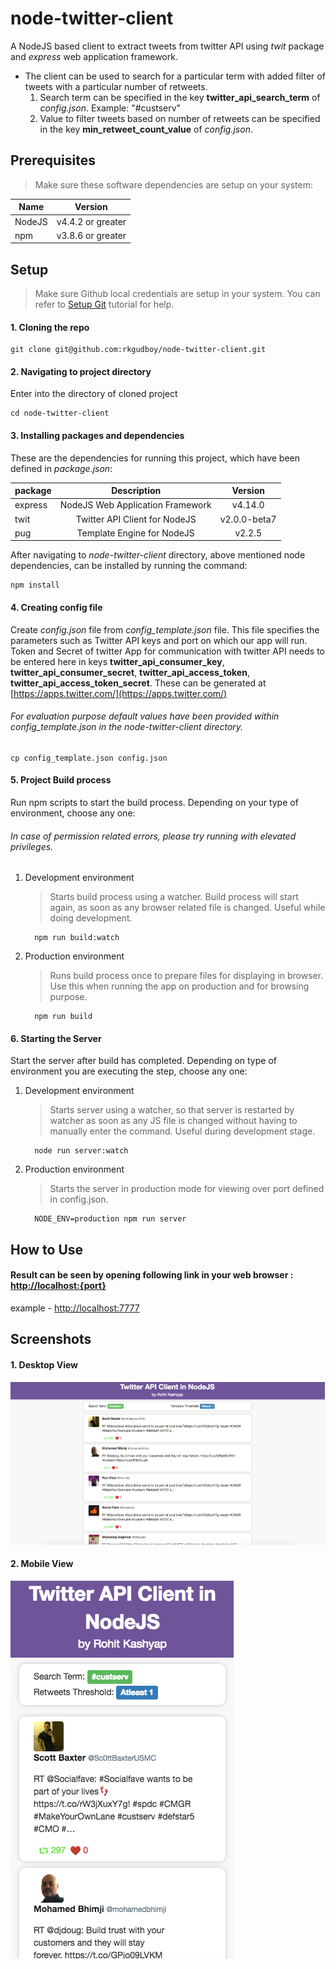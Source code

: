 # node-twitter-client
A NodeJS based client to extract tweets from twitter API using *twit* package and *express* web application framework.
* The client can be used to search for a particular term with added filter of tweets with a particular number of retweets.
  1. Search term can be specified in the key **twitter_api_search_term** of *config.json*. Example: "#custserv"
  2. Value to filter tweets based on number of retweets can be specified in the key **min_retweet_count_value** of *config.json*.
## Prerequisites
> Make sure these software dependencies are setup on your system:

| Name          | Version           |
| ------------- |:-----------------:|
| NodeJS        | v4.4.2 or greater |
| npm           | v3.8.6 or greater |


## Setup
> Make sure Github local credentials are setup in your system. You can refer to [Setup Git](https://help.github.com/articles/set-up-git/) tutorial for help.

#### 1. Cloning the repo
```
git clone git@github.com:rkgudboy/node-twitter-client.git
```

#### 2. Navigating to project directory
Enter into the directory of cloned project
```
cd node-twitter-client
```

#### 3. Installing packages and dependencies
These are the dependencies for running this project, which have been defined in *package.json*:

| package       | Description                       | Version      |
| ------------- |:---------------------------------:|:------------:|
| express       | NodeJS Web Application Framework  | v4.14.0      |  
| twit          | Twitter API Client for NodeJS     | v2.0.0-beta7 |
| pug           | Template Engine for NodeJS        | v2.2.5       |

After navigating to *node-twitter-client* directory, above mentioned node dependencies, can be installed by running the command:
```
npm install
```

#### 4. Creating config file
Create *config.json* file from *config_template.json* file. This file specifies the parameters such as Twitter API keys and port on which our app will run. Token and Secret of twitter App for communication with twitter API needs to be entered here in keys **twitter_api_consumer_key**, **twitter_api_consumer_secret**, **twitter_api_access_token**, **twitter_api_access_token_secret**. These can be generated at [https://apps.twitter.com/](https://apps.twitter.com/) 
###### For evaluation purpose default values have been provided within *config_template.json* in the *node-twitter-client* directory.
```
cp config_template.json config.json
```

#### 5. Project Build process
Run npm scripts to start the build process. Depending on your type of environment, choose any one:
###### In case of permission related errors, please try running with elevated privileges.
  1. Development environment
      > Starts build process using a watcher. Build process will start again, as soon as any browser related file is changed. Useful while doing development.
      ```
        npm run build:watch
      ```
  2. Production environment
      > Runs build process once to prepare files for displaying in browser. Use this when running the app on production and for browsing purpose.

      ```
        npm run build
      ```

#### 6. Starting the Server
Start the server after build has completed. Depending on type of environment you are executing the step, choose any one:
  1. Development environment
      > Starts server using a watcher, so that server is restarted by watcher as soon as any JS file is changed without having to manually enter the command. Useful during development stage.
        ```
          node run server:watch
        ```
  2. Production environment
      > Starts the server in production mode for viewing over port defined in config.json.

        ```
          NODE_ENV=production npm run server
        ```
 ## How to Use
 #### Result can be seen by opening following link in your web browser : [http://localhost:{port}](http://localhost:<port>)
example - [http://localhost:7777](http://localhost:7777)
 
## Screenshots

#### 1. Desktop View
![alt text](https://github.com/rkgudboy/node-twitter-client/blob/master/public/images/desktop-screenshot.png?raw=true "Desktop View")
#### 2. Mobile View
![alt text](https://github.com/rkgudboy/node-twitter-client/blob/master/public/images/mobile-screenshot.png?raw=true "Desktop View")



